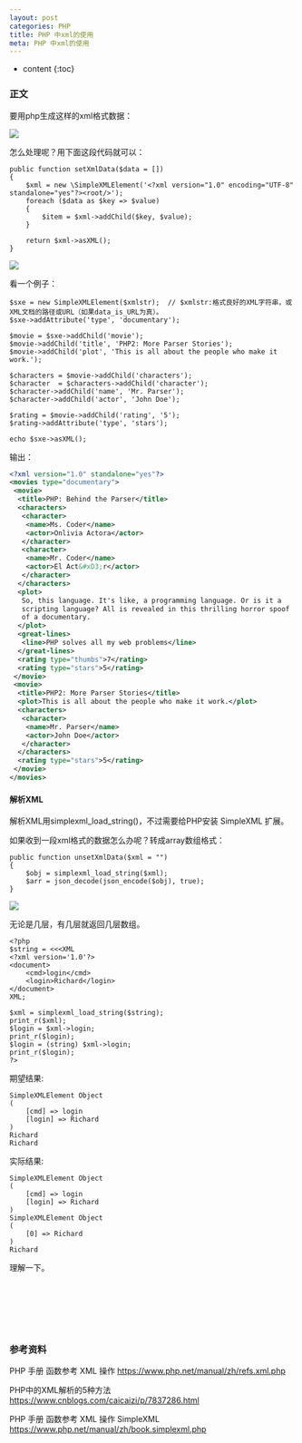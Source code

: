 ```yaml
---
layout: post
categories: PHP
title: PHP 中xml的使用
meta: PHP 中xml的使用
---
```

* content
{:toc}

### 正文

要用php生成这样的xml格式数据：

![]({{site.baseurl}}/images/20190831/20190831232036.jpeg)

怎么处理呢？用下面这段代码就可以：
```
public function setXmlData($data = [])
{
    $xml = new \SimpleXMLElement('<?xml version="1.0" encoding="UTF-8" standalone="yes"?><root/>');
    foreach ($data as $key => $value)
    {
        $item = $xml->addChild($key, $value);
    }
    
    return $xml->asXML();
}
```

![]({{site.baseurl}}/images/20190831/20190831232116.jpeg)

看一个例子：
```
$sxe = new SimpleXMLElement($xmlstr);  // $xmlstr:格式良好的XML字符串，或XML文档的路径或URL（如果data_is_URL为真）。
$sxe->addAttribute('type', 'documentary');

$movie = $sxe->addChild('movie');
$movie->addChild('title', 'PHP2: More Parser Stories');
$movie->addChild('plot', 'This is all about the people who make it work.');

$characters = $movie->addChild('characters');
$character  = $characters->addChild('character');
$character->addChild('name', 'Mr. Parser');
$character->addChild('actor', 'John Doe');

$rating = $movie->addChild('rating', '5');
$rating->addAttribute('type', 'stars');
 
echo $sxe->asXML();
```

输出：
```xml
<?xml version="1.0" standalone="yes"?>
<movies type="documentary">
 <movie>
  <title>PHP: Behind the Parser</title>
  <characters>
   <character>
    <name>Ms. Coder</name>
    <actor>Onlivia Actora</actor>
   </character>
   <character>
    <name>Mr. Coder</name>
    <actor>El Act&#xD3;r</actor>
   </character>
  </characters>
  <plot>
   So, this language. It's like, a programming language. Or is it a
   scripting language? All is revealed in this thrilling horror spoof
   of a documentary.
  </plot>
  <great-lines>
   <line>PHP solves all my web problems</line>
  </great-lines>
  <rating type="thumbs">7</rating>
  <rating type="stars">5</rating>
 </movie>
 <movie>
  <title>PHP2: More Parser Stories</title>
  <plot>This is all about the people who make it work.</plot>
  <characters>
   <character>
    <name>Mr. Parser</name>
    <actor>John Doe</actor>
   </character>
  </characters>
  <rating type="stars">5</rating>
 </movie>
</movies>
```

#### 解析XML

解析XML用simplexml_load_string()，不过需要给PHP安装 SimpleXML 扩展。

如果收到一段xml格式的数据怎么办呢？转成array数组格式：
```
public function unsetXmlData($xml = "")
{
    $obj = simplexml_load_string($xml);
    $arr = json_decode(json_encode($obj), true);
}
```

![]({{site.baseurl}}/images/20190831/20190831232145.jpeg)

无论是几层，有几层就返回几层数组。

```
<?php
$string = <<<XML
<?xml version='1.0'?>
<document>
    <cmd>login</cmd>
    <login>Richard</login>
</document>
XML;
                                                                               
$xml = simplexml_load_string($string);
print_r($xml);
$login = $xml->login;
print_r($login);
$login = (string) $xml->login;
print_r($login);
?>
```

期望结果:
```
SimpleXMLElement Object
(
    [cmd] => login
    [login] => Richard
)
Richard
Richard
```

实际结果:
```
SimpleXMLElement Object
(
    [cmd] => login
    [login] => Richard
)
SimpleXMLElement Object
(
    [0] => Richard
)
Richard 
```

理解一下。

<br/><br/><br/><br/><br/>
### 参考资料

PHP 手册 函数参考 XML 操作 <https://www.php.net/manual/zh/refs.xml.php>

PHP中的XML解析的5种方法 <https://www.cnblogs.com/caicaizi/p/7837286.html>

PHP 手册 函数参考 XML 操作 SimpleXML <https://www.php.net/manual/zh/book.simplexml.php>
